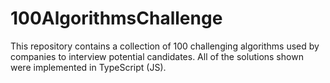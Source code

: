 # 100AlgorithmsChallenge

This repository contains a collection of 100 challenging algorithms used by companies to interview potential candidates. All of the solutions shown were implemented in TypeScript (JS).
